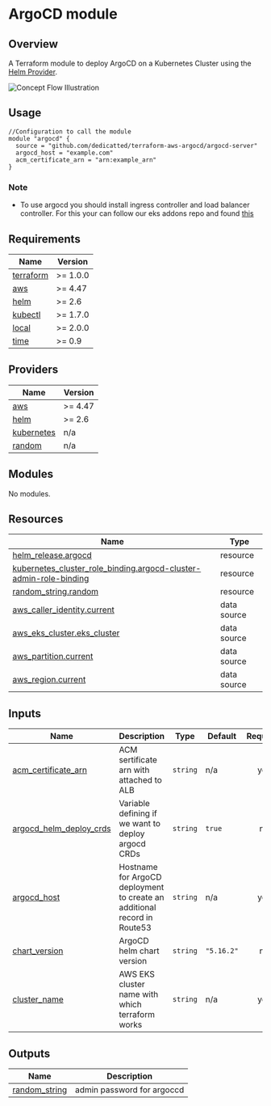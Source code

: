 # ArgoCD module
## Overview
A Terraform module to deploy ArgoCD on a Kubernetes Cluster using the [Helm Provider](https://registry.terraform.io/providers/hashicorp/helm).

![Concept Flow Illustration](https://res.cloudinary.com/qunux/image/upload/v1642563762/terraform_kubernetes_argocd_mtze07.svg)
## Usage
```hcl
//Configuration to call the module
module "argocd" {
  source = "github.com/dedicatted/terraform-aws-argocd/argocd-server"
  argocd_host = "example.com"
  acm_certificate_arn = "arn:example_arn"
}
```
### Note
* To use argocd you should install ingress controller and load balancer controller. For this your can follow our eks addons repo and found [this](https://github.com/dedicatted/terraform-aws-eks-addons)

## Requirements

| Name | Version |
|------|---------|
| <a name="requirement_terraform"></a> [terraform](#requirement\_terraform) | >= 1.0.0 |
| <a name="requirement_aws"></a> [aws](#requirement\_aws) | >= 4.47 |
| <a name="requirement_helm"></a> [helm](#requirement\_helm) | >= 2.6 |
| <a name="requirement_kubectl"></a> [kubectl](#requirement\_kubectl) | >= 1.7.0 |
| <a name="requirement_local"></a> [local](#requirement\_local) | >= 2.0.0 |
| <a name="requirement_time"></a> [time](#requirement\_time) | >= 0.9 |

## Providers

| Name | Version |
|------|---------|
| <a name="provider_aws"></a> [aws](#provider\_aws) | >= 4.47 |
| <a name="provider_helm"></a> [helm](#provider\_helm) | >= 2.6 |
| <a name="provider_kubernetes"></a> [kubernetes](#provider\_kubernetes) | n/a |
| <a name="provider_random"></a> [random](#provider\_random) | n/a |

## Modules

No modules.

## Resources

| Name | Type |
|------|------|
| [helm_release.argocd](https://registry.terraform.io/providers/hashicorp/helm/latest/docs/resources/release) | resource |
| [kubernetes_cluster_role_binding.argocd-cluster-admin-role-binding](https://registry.terraform.io/providers/hashicorp/kubernetes/latest/docs/resources/cluster_role_binding) | resource |
| [random_string.random](https://registry.terraform.io/providers/hashicorp/random/latest/docs/resources/string) | resource |
| [aws_caller_identity.current](https://registry.terraform.io/providers/hashicorp/aws/latest/docs/data-sources/caller_identity) | data source |
| [aws_eks_cluster.eks_cluster](https://registry.terraform.io/providers/hashicorp/aws/latest/docs/data-sources/eks_cluster) | data source |
| [aws_partition.current](https://registry.terraform.io/providers/hashicorp/aws/latest/docs/data-sources/partition) | data source |
| [aws_region.current](https://registry.terraform.io/providers/hashicorp/aws/latest/docs/data-sources/region) | data source |

## Inputs

| Name | Description | Type | Default | Required |
|------|-------------|------|---------|:--------:|
| <a name="input_acm_certificate_arn"></a> [acm\_certificate\_arn](#input\_acm\_certificate\_arn) | ACM sertificate arn with attached to ALB | `string` | n/a | yes |
| <a name="input_argocd_helm_deploy_crds"></a> [argocd\_helm\_deploy\_crds](#input\_argocd\_helm\_deploy\_crds) | Variable defining if we want to deploy argocd CRDs | `string` | `true` | no |
| <a name="input_argocd_host"></a> [argocd\_host](#input\_argocd\_host) | Hostname for ArgoCD deployment to create an additional record in Route53 | `string` | n/a | yes |
| <a name="input_chart_version"></a> [chart\_version](#input\_chart\_version) | ArgoCD helm chart version | `string` | `"5.16.2"` | no |
| <a name="input_cluster_name"></a> [cluster\_name](#input\_cluster\_name) | AWS EKS cluster name with which terraform works | `string` | n/a | yes |

## Outputs

| Name | Description |
|------|-------------|
| <a name="output_random_string"></a> [random\_string](#output\_random\_string) | admin password for argoccd |
